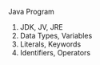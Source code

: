 Java Program

1. JDK, JV, JRE
2. Data Types, Variables
3. Literals, Keywords
4. Identifiers, Operators
